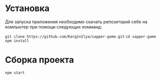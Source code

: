 # Установка

Для запуска приложения необходимо скачать репозиторий себе на компьютер при помощи следующих комманд:

`git clone https://github.com/Karg1nIlya/sapper-game.git`
`cd sapper-game`
`npm install`

# Сборка проекта
`npm start`
